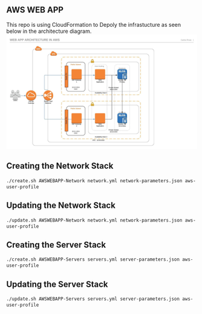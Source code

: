 ## AWS WEB APP

This repo is using CloudFormation to Depoly the infrastucture as seen below in the architecture diagram.
![The Architecture Diagram](./AWSWebApp.jpeg)

## Creating the Network Stack
```cd AWSWebApp
./create.sh AWSWEBAPP-Network network.yml network-parameters.json aws-user-profile
```

## Updating the Network Stack
```cd AWSWebApp
./update.sh AWSWEBAPP-Network network.yml network-parameters.json aws-user-profile
```

## Creating the Server Stack
```cd AWSWebApp
./create.sh AWSWEBAPP-Servers servers.yml server-parameters.json aws-user-profile
```

## Updating the Server Stack
```cd AWSWebApp
./update.sh AWSWEBAPP-Servers servers.yml server-parameters.json aws-user-profile
```